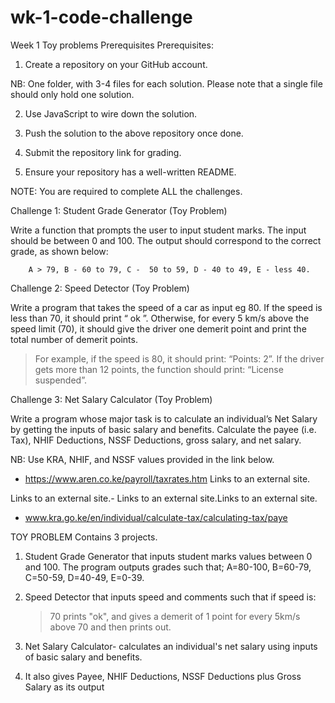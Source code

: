 # wk-1-code-challenge
Week 1 Toy problems Prerequisites
Prerequisites: 

1. Create a repository on your GitHub account. 

NB: One folder, with 3-4 files for each solution. 
Please note that a single file should only hold one solution.

2. Use JavaScript to wire down the solution.

3. Push the solution to the above repository once done.

4. Submit the repository link for grading.

5. Ensure your repository has a well-written README.

NOTE: You are required to complete ALL the challenges.

 

Challenge 1: Student Grade Generator (Toy Problem)

Write a function that prompts the user to input student marks. 
The input should be between 0 and 100. 
The output should correspond to the correct grade, as shown below: 

        A > 79, B - 60 to 79, C -  50 to 59, D - 40 to 49, E - less 40.

 

Challenge 2: Speed Detector (Toy Problem)

Write a program that takes the speed of a car as input eg 80. 
If the speed is less than 70, it should print “ ok ”. 
Otherwise, for every 5 km/s above the speed limit (70), it should give the driver one demerit point and print the total number of demerit points.

   > For example, if the speed is 80, it should print: “Points: 2”.
> If the driver gets more than 12 points, the function should print: “License suspended”.

 

Challenge 3: Net Salary Calculator (Toy Problem)

Write a program whose major task is to calculate an individual’s Net Salary by getting the inputs of basic salary and benefits. 
Calculate the payee (i.e. Tax), NHIF Deductions, NSSF Deductions, gross salary, and net salary. 

NB: Use KRA, NHIF, and NSSF values provided in the link below.

- https://www.aren.co.ke/payroll/taxrates.htm Links to an external site.

Links to an external site.-  Links to an external site.Links to an external site.

- www.kra.go.ke/en/individual/calculate-tax/calculating-tax/paye

TOY PROBLEM
Contains 3 projects.

1. Student Grade Generator that inputs student marks values between 0 and 100.
   The program outputs grades such that; A=80-100, B=60-79, C=50-59, D=40-49, E=0-39.

2. Speed Detector that inputs speed and comments such that if speed is:
    >70 prints "ok", and gives a demerit of 1 point for every 5km/s above 70 and then prints out.

3. Net Salary Calculator- calculates an individual's net salary using inputs of basic salary and benefits.
4. It also gives Payee, NHIF Deductions, NSSF Deductions plus Gross Salary as its output    
